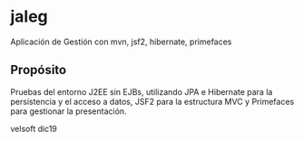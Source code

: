 # jaleg
Aplicación de Gestión con mvn, jsf2, hibernate, primefaces

## Propósito
Pruebas del entorno J2EE sin EJBs, utilizando JPA e Hibernate para la persistencia y el acceso a datos, JSF2 para la estructura MVC y Primefaces para gestionar la presentación.

velsoft dic19
